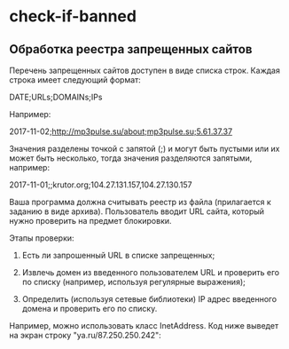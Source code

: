 # check-if-banned

## Обработка реестра запрещенных сайтов
Перечень запрещенных сайтов доступен в виде списка строк. Каждая строка имеет следующий формат:

DATE;URLs;DOMAINs;IPs

Например:

2017-11-02;http://mp3pulse.su/about;mp3pulse.su;5.61.37.37

Значения разделены точкой с запятой (;) и могут быть пустыми или их может быть несколько, тогда значения разделяются запятыми, например:

2017-11-01;;krutor.org;104.27.131.157,104.27.130.157

Ваша программа должна считывать реестр из файла (прилагается к заданию в виде архива). Пользователь вводит URL сайта, который нужно проверить на предмет блокировки.

Этапы проверки:

1) Есть ли запрошенный URL в списке запрещенных;

2) Извлечь домен из введенного пользователем URL и проверить его по списку (например, используя регулярные выражения); 

3) Определить (используя сетевые библиотеки) IP адрес введенного домена и проверить его по списку.

Например, можно использовать класс InetAddress. Код ниже выведет на экран строку "ya.ru/87.250.250.242":
